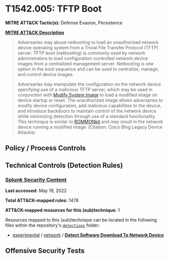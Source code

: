 # T1542.005: TFTP Boot
**MITRE ATT&CK Tactic(s):** Defense Evasion, Persistence

**[MITRE ATT&CK Description](https://attack.mitre.org/techniques/T1542/005)**
<blockquote>Adversaries may abuse netbooting to load an unauthorized network device operating system from a Trivial File Transfer Protocol (TFTP) server. TFTP boot (netbooting) is commonly used by network administrators to load configuration-controlled network device images from a centralized management server. Netbooting is one option in the boot sequence and can be used to centralize, manage, and control device images.

Adversaries may manipulate the configuration on the network device specifying use of a malicious TFTP server, which may be used in conjunction with [Modify System Image](https://attack.mitre.org/techniques/T1601) to load a modified image on device startup or reset. The unauthorized image allows adversaries to modify device configuration, add malicious capabilities to the device, and introduce backdoors to maintain control of the network device while minimizing detection through use of a standard functionality. This technique is similar to [ROMMONkit](https://attack.mitre.org/techniques/T1542/004) and may result in the network device running a modified image. (Citation: Cisco Blog Legacy Device Attacks)</blockquote>

## Policy / Process Controls
## Technical Controls (Detection Rules)
### [Splunk Security Content](https://github.com/splunk/security_content)
**Last accessed:** May 19, 2022

**Total ATT&CK-mapped rules:** 1478

**ATT&CK-mapped resources for this (sub)technique:** 1

Resources mapped to this (sub)technique can be located in the following files within the repository's <code>[detections](https://github.com/splunk/security_content/tree/develop/detections)</code> folder:

* [experimental](https://github.com/splunk/security_content/tree/develop/detections/experimental/) / [network](https://github.com/splunk/security_content/tree/develop/detections/experimental/network/) / **[Detect Software Download To Network Device](https://github.com/splunk/security_content/blob/develop/detections/experimental/network/detect_software_download_to_network_device.yml)**


## Offensive Security Tests
